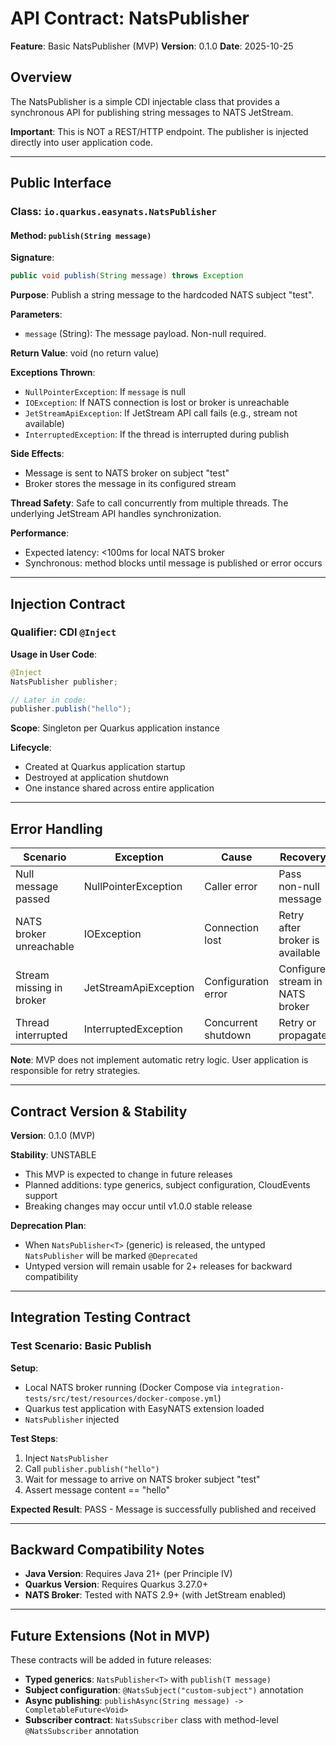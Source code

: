 # API Contract: NatsPublisher

**Feature**: Basic NatsPublisher (MVP)
**Version**: 0.1.0
**Date**: 2025-10-25

## Overview

The NatsPublisher is a simple CDI injectable class that provides a synchronous API for publishing string messages to NATS JetStream.

**Important**: This is NOT a REST/HTTP endpoint. The publisher is injected directly into user application code.

---

## Public Interface

### Class: `io.quarkus.easynats.NatsPublisher`

#### Method: `publish(String message)`

**Signature**:
```java
public void publish(String message) throws Exception
```

**Purpose**: Publish a string message to the hardcoded NATS subject "test".

**Parameters**:
- `message` (String): The message payload. Non-null required.

**Return Value**: void (no return value)

**Exceptions Thrown**:
- `NullPointerException`: If `message` is null
- `IOException`: If NATS connection is lost or broker is unreachable
- `JetStreamApiException`: If JetStream API call fails (e.g., stream not available)
- `InterruptedException`: If the thread is interrupted during publish

**Side Effects**:
- Message is sent to NATS broker on subject "test"
- Broker stores the message in its configured stream

**Thread Safety**: Safe to call concurrently from multiple threads. The underlying JetStream API handles synchronization.

**Performance**:
- Expected latency: <100ms for local NATS broker
- Synchronous: method blocks until message is published or error occurs

---

## Injection Contract

### Qualifier: CDI `@Inject`

**Usage in User Code**:
```java
@Inject
NatsPublisher publisher;

// Later in code:
publisher.publish("hello");
```

**Scope**: Singleton per Quarkus application instance

**Lifecycle**:
- Created at Quarkus application startup
- Destroyed at application shutdown
- One instance shared across entire application

---

## Error Handling

| Scenario | Exception | Cause | Recovery |
|----------|-----------|-------|----------|
| Null message passed | NullPointerException | Caller error | Pass non-null message |
| NATS broker unreachable | IOException | Connection lost | Retry after broker is available |
| Stream missing in broker | JetStreamApiException | Configuration error | Configure stream in NATS broker |
| Thread interrupted | InterruptedException | Concurrent shutdown | Retry or propagate |

**Note**: MVP does not implement automatic retry logic. User application is responsible for retry strategies.

---

## Contract Version & Stability

**Version**: 0.1.0 (MVP)

**Stability**: UNSTABLE
- This MVP is expected to change in future releases
- Planned additions: type generics, subject configuration, CloudEvents support
- Breaking changes may occur until v1.0.0 stable release

**Deprecation Plan**:
- When `NatsPublisher<T>` (generic) is released, the untyped `NatsPublisher` will be marked `@Deprecated`
- Untyped version will remain usable for 2+ releases for backward compatibility

---

## Integration Testing Contract

### Test Scenario: Basic Publish

**Setup**:
- Local NATS broker running (Docker Compose via `integration-tests/src/test/resources/docker-compose.yml`)
- Quarkus test application with EasyNATS extension loaded
- `NatsPublisher` injected

**Test Steps**:
1. Inject `NatsPublisher`
2. Call `publisher.publish("hello")`
3. Wait for message to arrive on NATS broker subject "test"
4. Assert message content == "hello"

**Expected Result**: PASS - Message is successfully published and received

---

## Backward Compatibility Notes

- **Java Version**: Requires Java 21+ (per Principle IV)
- **Quarkus Version**: Requires Quarkus 3.27.0+
- **NATS Broker**: Tested with NATS 2.9+ (with JetStream enabled)

---

## Future Extensions (Not in MVP)

These contracts will be added in future releases:

- **Typed generics**: `NatsPublisher<T>` with `publish(T message)`
- **Subject configuration**: `@NatsSubject("custom-subject")` annotation
- **Async publishing**: `publishAsync(String message) -> CompletableFuture<Void>`
- **Subscriber contract**: `NatsSubscriber` class with method-level `@NatsSubscriber` annotation
